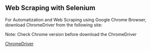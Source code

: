 ## Web Scraping with Selenium

For Automatization and Web Scraping using Google Chrome Browser, download ChromeDriver from the following site:

Note: Check Chrome version before download the ChromeDriver

[ChromeDriver](https://chromedriver.chromium.org/downloads)
